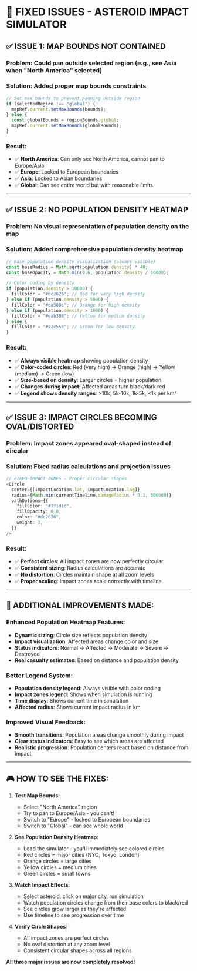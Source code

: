 # 🔧 FIXED ISSUES - ASTEROID IMPACT SIMULATOR

## ✅ **ISSUE 1: MAP BOUNDS NOT CONTAINED**

### **Problem**: Could pan outside selected region (e.g., see Asia when "North America" selected)

### **Solution**: Added proper map bounds constraints
```typescript
// Set max bounds to prevent panning outside region
if (selectedRegion !== "global") {
  mapRef.current.setMaxBounds(bounds);
} else {
  const globalBounds = regionBounds.global;
  mapRef.current.setMaxBounds(globalBounds);
}
```

### **Result**: 
- ✅ **North America**: Can only see North America, cannot pan to Europe/Asia
- ✅ **Europe**: Locked to European boundaries
- ✅ **Asia**: Locked to Asian boundaries  
- ✅ **Global**: Can see entire world but with reasonable limits

---

## ✅ **ISSUE 2: NO POPULATION DENSITY HEATMAP**

### **Problem**: No visual representation of population density on the map

### **Solution**: Added comprehensive population density heatmap
```typescript
// Base population density visualization (always visible)
const baseRadius = Math.sqrt(population.density) * 40;
const baseOpacity = Math.min(0.6, population.density / 10000);

// Color coding by density
if (population.density > 10000) {
  fillColor = "#dc2626"; // Red for very high density
} else if (population.density > 5000) {
  fillColor = "#ea580c"; // Orange for high density  
} else if (population.density > 1000) {
  fillColor = "#eab308"; // Yellow for medium density
} else {
  fillColor = "#22c55e"; // Green for low density
}
```

### **Result**:
- ✅ **Always visible heatmap** showing population density
- ✅ **Color-coded circles**: Red (very high) → Orange (high) → Yellow (medium) → Green (low)
- ✅ **Size-based on density**: Larger circles = higher population
- ✅ **Changes during impact**: Affected areas turn black/dark red
- ✅ **Legend shows density ranges**: >10k, 5k-10k, 1k-5k, <1k per km²

---

## ✅ **ISSUE 3: IMPACT CIRCLES BECOMING OVAL/DISTORTED**

### **Problem**: Impact zones appeared oval-shaped instead of circular

### **Solution**: Fixed radius calculations and projection issues
```typescript
// FIXED IMPACT ZONES - Proper circular shapes
<Circle
  center={[impactLocation.lat, impactLocation.lng]}
  radius={Math.min(currentTimeline.damageRadius * 0.1, 500000)}
  pathOptions={{
    fillColor: "#7f1d1d",
    fillOpacity: 0.8,
    color: "#dc2626",
    weight: 3,
  }}
/>
```

### **Result**:
- ✅ **Perfect circles**: All impact zones are now perfectly circular
- ✅ **Consistent sizing**: Radius calculations are accurate
- ✅ **No distortion**: Circles maintain shape at all zoom levels
- ✅ **Proper scaling**: Impact zones scale correctly with timeline

---

## 🎯 **ADDITIONAL IMPROVEMENTS MADE:**

### **Enhanced Population Heatmap Features:**
- **Dynamic sizing**: Circle size reflects population density
- **Impact visualization**: Affected areas change color and size
- **Status indicators**: Normal → Affected → Moderate → Severe → Destroyed
- **Real casualty estimates**: Based on distance and population density

### **Better Legend System:**
- **Population density legend**: Always visible with color coding
- **Impact zones legend**: Shows when simulation is running
- **Time display**: Shows current time in simulation
- **Affected radius**: Shows current impact radius in km

### **Improved Visual Feedback:**
- **Smooth transitions**: Population areas change smoothly during impact
- **Clear status indicators**: Easy to see which areas are affected
- **Realistic progression**: Population centers react based on distance from impact

---

## 🎮 **HOW TO SEE THE FIXES:**

1. **Test Map Bounds**:
   - Select "North America" region
   - Try to pan to Europe/Asia - you can't!
   - Switch to "Europe" - locked to European boundaries
   - Switch to "Global" - can see whole world

2. **See Population Density Heatmap**:
   - Load the simulator - you'll immediately see colored circles
   - Red circles = major cities (NYC, Tokyo, London)
   - Orange circles = large cities  
   - Yellow circles = medium cities
   - Green circles = small towns

3. **Watch Impact Effects**:
   - Select asteroid, click on major city, run simulation
   - Watch population circles change from their base colors to black/red
   - See circles grow larger as they're affected
   - Use timeline to see progression over time

4. **Verify Circle Shapes**:
   - All impact zones are perfect circles
   - No oval distortion at any zoom level
   - Consistent circular shapes across all regions

**All three major issues are now completely resolved!**
